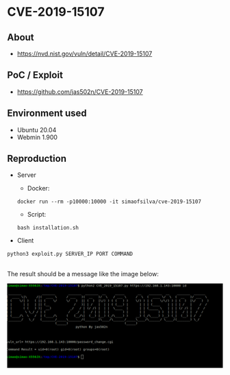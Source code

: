 # CVE-2019-15107

## About
* <https://nvd.nist.gov/vuln/detail/CVE-2019-15107>


## PoC / Exploit

* <https://github.com/jas502n/CVE-2019-15107> 


## Environment used

* Ubuntu 20.04
* Webmin 1.900


## Reproduction
* Server
    - Docker:
    ```shell script
    docker run --rm -p10000:10000 -it simaofsilva/cve-2019-15107
    ```
    
    - Script:
    ```shell script
    bash installation.sh
    ```    

* Client
```shell script
python3 exploit.py SERVER_IP PORT COMMAND 
```
<br>
The result should be a message like the image below:
<p align="center">
  <img src="images/result.png">
</p>
